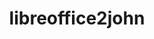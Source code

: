 ---
layout: tag-list
type: tag
title: libreoffice2john
slug: libreoffice2john
category: Tag
sidebar: false
description: >
    Inclusion local de archivos.
---